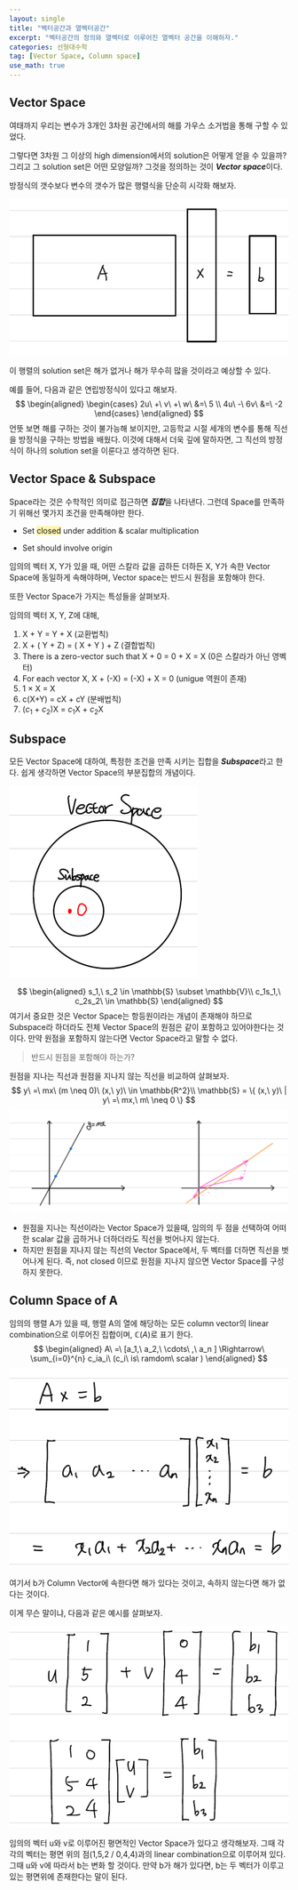 ```yaml
---
layout: single
title: "벡터공간과 열벡터공간"
excerpt: "벡터공간의 정의와 열벡터로 이루어진 열벡터 공간을 이해하자."
categories: 선형대수학
tag: [Vector Space, Column space]
use_math: true
---
```


## Vector Space

여태까지 우리는 변수가 3개인 3차원 공간에서의 해를 가우스 소거법을 통해 구할 수 있었다. 

그렇다면 3차원 그 이상의 high dimension에서의 solution은 어떻게 얻을 수 있을까? 그리고 그 solution set은 어떤 모양일까? 그것을 정의하는 것이 ***Vector space***이다.

방정식의 갯수보다 변수의 갯수가 많은 행렬식을 단순히 시각화 해보자.

![image-20220323111812107](https://raw.githubusercontent.com/kjw9899/kjw9899.github.io/master/kjw9899/kjw9899.github.io/assets/images/image-20220323111812107.png)

이 행렬의 solution set은 해가 없거나 해가 무수히 많을 것이라고 예상할 수 있다. 



예를 들어, 다음과 같은 연립방정식이 있다고 해보자.
$$
\begin{aligned}
\begin{cases} 2u\ +\ v\ +\ w\ &=\ 5 \\ 4u\ -\ 6v\ &=\ -2 \end{cases}
\end{aligned}
$$
언뜻 보면 해를 구하는 것이 불가능해 보이지만, 고등학교 시절 세개의 변수를 통해 직선을 방정식을 구하는 방법을 배웠다. 이것에 대해서 더욱 깊에 말하자면, 그 직선의 방정식이 하나의 solution set을 이룬다고 생각하면 된다.



## Vector Space & Subspace

Space라는 것은 수학적인 의미로 접근하면 ***집합***을 나타낸다. 그런데 Space를 만족하기 위해선 몇가지 조건을 만족해야만 한다.

* Set <span style='background-color: #fff5b1'>closed</span> under addition & scalar multiplication

* Set should involve origin

임의의 벡터 X, Y가 있을 때, 어떤 스칼라 값을 곱하든 더하든 X, Y가 속한 Vector Space에 동일하게 속해야하며, Vector space는 반드시 원점을 포함해야 한다.



또한 Vector Space가 가지는 특성들을 살펴보자.



임의의 벡터 X, Y, Z에 대해,

1. X + Y = Y + X (교환법칙)
2. X + ( Y + Z) = ( X + Y ) + Z (결합법칙)
3. There is a zero-vector such that X + 0 = 0 + X = X (0은 스칼라가 아닌 영벡터)
4. For each vector X, X + (-X) = (-X) + X = 0 (unigue 역원이 존재)
5. 1 $\times$ X = X
6. c(X+Y) = cX + cY (분배법칙)
7. ($c_1$ + $c_2$)X = $c_1$X + $c_2$X



## Subspace

모든 Vector Space에 대하여, 특정한 조건을 만족 시키는 집합을 ***Subspace***라고 한다. 쉽게 생각하면 Vector Space의 부분집합의 개념이다.

![image-20220323114510229](https://raw.githubusercontent.com/kjw9899/kjw9899.github.io/master/kjw9899/kjw9899.github.io/assets/images/image-20220323114510229.png)


$$
\begin{aligned}
s_1,\ s_2 \in \mathbb{S} \subset \mathbb{V}\\
c_1s_1,\ c_2s_2\ \in \mathbb{S}
\end{aligned}
$$
여기서 중요한 것은 Vector Space는 항등원이라는 개념이 존재해야 하므로 Subspace라 하더라도 전체 Vector Space의 원점은 같이 포함하고 있어야한다는 것이다. 만약 원점을 포함하지 않는다면 Vector Space라고 말할 수 없다.



> 반드시 원점을 포함해야 하는가?



원점을 지나는 직선과 원점을 지나지 않는 직선을 비교하여 살펴보자.
$$
y\ =\ mx\ (m \neq 0)\ (x,\ y)\ \in \mathbb{R^2}\\
\mathbb{S} = \{ (x,\ y)\ | y\ =\ mx,\ m\ \neq 0 \}
$$
![image-20220323115158224](https://raw.githubusercontent.com/kjw9899/kjw9899.github.io/master/kjw9899/kjw9899.github.io/assets/images/image-20220323115158224.png)



* 원점을 지나는 직선이라는 Vector Space가  있을때, 임의의 두 점을 선택하여 어떠한 scalar 값을 곱하거나 더하더라도 직선을 벗어나지 않는다.
* 하지만 원점을 지나지 않는 직선의 Vector Space에서, 두 벡터를 더하면 직선을 벗어나게 된다. 즉, not closed 이므로 원점을 지나지 않으면 Vector Space를 구성하지 못한다.



 ## Column Space of A

임의의 행렬 A가 있을 때, 행렬 A의 열에 해당하는 모든 column vector의 linear combination으로 이루어진 집합이며, $\mathbb{C}(A)$로 표기 한다.
$$
\begin{aligned}
A\ =\ [a_1,\ a_2,\ \cdots\ ,\ a_n ] \Rightarrow\ \sum_{i=0}^{n} c_ia_i\ (c_i\ is\ ramdom\ scalar )
\end{aligned}
$$
![image-20220323120205701](https://raw.githubusercontent.com/kjw9899/kjw9899.github.io/master/kjw9899/kjw9899.github.io/assets/images/image-20220323120205701.png)

여기서 b가 Column Vector에 속한다면 해가 있다는 것이고, 속하지 않는다면 해가 없다는 것이다.



이게 무슨 말이냐, 다음과 같은 예시를 살펴보자.

![image-20220323120401405](https://raw.githubusercontent.com/kjw9899/kjw9899.github.io/master/kjw9899/kjw9899.github.io/assets/images/image-20220323120401405.png)



임의의 벡터 u와 v로 이루어진 평면적인 Vector Space가 있다고 생각해보자. 그때 각각의 벡터는 평면 위의 점(1,5,2 / 0,4,4)과의 linear combination으로 이루어져 있다. 그때 u와 v에 따라서 b는 변화 할 것이다. 만약 b가 해가 있다면, b는 두 벡터가 이루고 있는 평면위에 존재한다는 말이 된다.





























